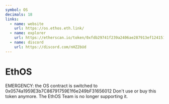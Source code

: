 ```yaml
---
symbol: OS
decimals: 18
links:
  - name: website
    url: https://os.ethos.eth.link/
  - name: explorer
    url: https://etherscan.io/token/0xfdb29741f239a2406ae287913ef12415160378d3
  - name: discord
    url: https://discord.com/nHZ2bUd
---
```


# EthOS

EMERGENCY: the OS contract is switched to 0x0574a1959E3b7C86791759E1f6e249bF31656012 Don't use or buy this token anymore. The EthOS Team is no longer supporting it.
